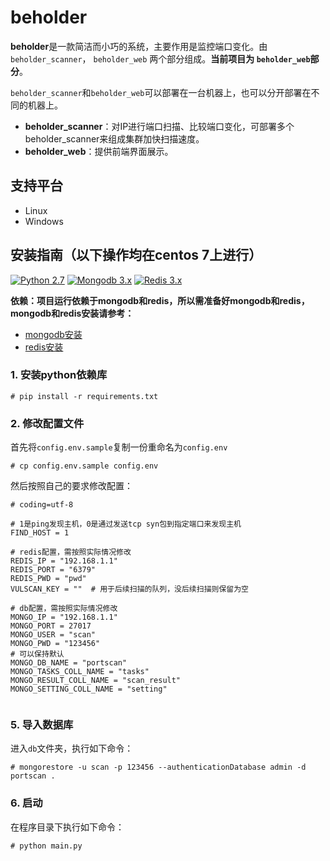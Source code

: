 # beholder 

**beholder**是一款简洁而小巧的系统，主要作用是监控端口变化。由 `beholder_scanner`， `beholder_web`  两个部分组成。**当前项目为 `beholder_web`部分**。

 `beholder_scanner`和`beholder_web`可以部署在一台机器上，也可以分开部署在不同的机器上。 

* **beholder_scanner**：对IP进行端口扫描、比较端口变化，可部署多个beholder_scanner来组成集群加快扫描速度。
* **beholder_web**：提供前端界面展示。

## 支持平台

* Linux
* Windows

## 安装指南（以下操作均在centos 7上进行）

[![Python 2.7](https://img.shields.io/badge/python-2.7-yellow.svg)](https://www.python.org/) 
[![Mongodb 3.x](https://img.shields.io/badge/mongodb-3.x-red.svg)](https://www.mongodb.com/download-center?jmp=nav)
[![Redis 3.x](https://img.shields.io/badge/redis-3.x-green)](https://redis.io/)

**依赖：项目运行依赖于mongodb和redis，所以需准备好mongodb和redis，mongodb和redis安装请参考：**

* [mongodb安装](./docs/mongodb.md)
* [redis安装](./docs/redis.md)

### 1. 安装python依赖库

```
# pip install -r requirements.txt
```

### 2. 修改配置文件

首先将`config.env.sample`复制一份重命名为`config.env`
```
# cp config.env.sample config.env

```

然后按照自己的要求修改配置：

```
# coding=utf-8

# 1是ping发现主机，0是通过发送tcp syn包到指定端口来发现主机
FIND_HOST = 1

# redis配置，需按照实际情况修改
REDIS_IP = "192.168.1.1"
REDIS_PORT = "6379"
REDIS_PWD = "pwd"
VULSCAN_KEY = ""  # 用于后续扫描的队列，没后续扫描则保留为空

# db配置，需按照实际情况修改
MONGO_IP = "192.168.1.1"
MONGO_PORT = 27017
MONGO_USER = "scan"
MONGO_PWD = "123456"
# 可以保持默认
MONGO_DB_NAME = "portscan"
MONGO_TASKS_COLL_NAME = "tasks"
MONGO_RESULT_COLL_NAME = "scan_result"
MONGO_SETTING_COLL_NAME = "setting"


```

### 5. 导入数据库

进入`db`文件夹，执行如下命令：

```
# mongorestore -u scan -p 123456 --authenticationDatabase admin -d portscan .
```

### 6. 启动

在程序目录下执行如下命令：

```
# python main.py
```


